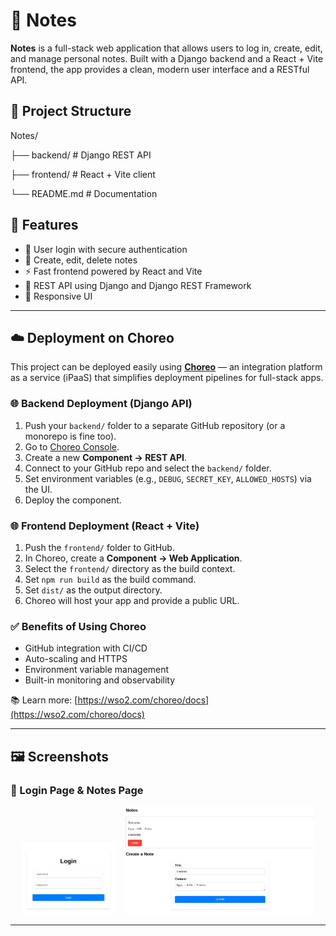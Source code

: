 # 📝 Notes

**Notes** is a full-stack web application that allows users to log in, create, edit, and manage personal notes. Built with a Django backend and a React + Vite frontend, the app provides a clean, modern user interface and a RESTful API.

## 📁 Project Structure

Notes/

├── backend/ # Django REST API

├── frontend/ # React + Vite client

└── README.md # Documentation

## 🚀 Features

- 🔐 User login with secure authentication
- 📝 Create, edit, delete notes
- ⚡ Fast frontend powered by React and Vite
- 🔗 REST API using Django and Django REST Framework
- 📱 Responsive UI


---

## ☁️ Deployment on Choreo

This project can be deployed easily using **[Choreo](https://wso2.com/choreo/)** — an integration platform as a service (iPaaS) that simplifies deployment pipelines for full-stack apps.

### 🌐 Backend Deployment (Django API)

1. Push your `backend/` folder to a separate GitHub repository (or a monorepo is fine too).
2. Go to [Choreo Console](https://console.choreo.dev/).
3. Create a new **Component → REST API**.
4. Connect to your GitHub repo and select the `backend/` folder.
5. Set environment variables (e.g., `DEBUG`, `SECRET_KEY`, `ALLOWED_HOSTS`) via the UI.
6. Deploy the component.

### 🌐 Frontend Deployment (React + Vite)

1. Push the `frontend/` folder to GitHub.
2. In Choreo, create a **Component → Web Application**.
3. Select the `frontend/` directory as the build context.
4. Set `npm run build` as the build command.
5. Set `dist/` as the output directory.
6. Choreo will host your app and provide a public URL.

### ✅ Benefits of Using Choreo

- GitHub integration with CI/CD
- Auto-scaling and HTTPS
- Environment variable management
- Built-in monitoring and observability

📚 Learn more: [https://wso2.com/choreo/docs](https://wso2.com/choreo/docs)

---

## 🖼️ Screenshots

### 🔐 Login Page & Notes Page

<p align="center">
  <img src="https://github.com/JoumanaD/Notes/blob/main/frontend/src/assets/login.png" alt="Login Screen" width="30%" style="margin-right:10px;" />
  <img src="https://github.com/JoumanaD/Notes/blob/main/frontend/src/assets/notes.png" alt="Notes Screen" width="60%" />
</p>

---
